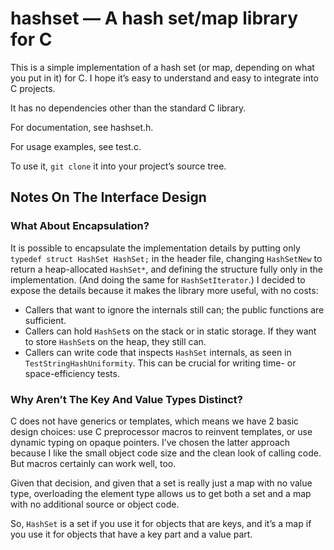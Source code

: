 # hashset — A hash set/map library for C

This is a simple implementation of a hash set (or map, depending on what you put
in it) for C. I hope it’s easy to understand and easy to integrate into C
projects.

It has no dependencies other than the standard C library.

For documentation, see hashset.h.

For usage examples, see test.c.

To use it, `git clone` it into your project’s source tree.

## Notes On The Interface Design

### What About Encapsulation?

It is possible to encapsulate the implementation details by putting only
`typedef struct HashSet HashSet;` in the header file, changing `HashSetNew` to
return a heap-allocated `HashSet*`, and defining the structure fully only in the
implementation. (And doing the same for `HashSetIterator`.) I decided to expose
the details because it makes the library more useful, with no costs:

* Callers that want to ignore the internals still can; the public functions are
  sufficient.
* Callers can hold `HashSet`s on the stack or in static storage. If they want to
  store `HashSet`s on the heap, they still can.
* Callers can write code that inspects `HashSet` internals, as seen in
  `TestStringHashUniformity`. This can be crucial for writing time- or
  space-efficiency tests.

### Why Aren’t The Key And Value Types Distinct?

C does not have generics or templates, which means we have 2 basic design
choices: use C preprocessor macros to reinvent templates, or use dynamic typing
on opaque pointers. I’ve chosen the latter approach because I like the small
object code size and the clean look of calling code. But macros certainly can
work well, too.

Given that decision, and given that a set is really just a map with no value
type, overloading the element type allows us to get both a set and a map with no
additional source or object code.

So, `HashSet` is a set if you use it for objects that are keys, and it’s a map
if you use it for objects that have a key part and a value part.
